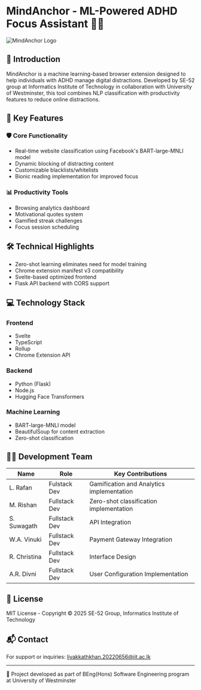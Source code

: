 # MindAnchor - ML-Powered ADHD Focus Assistant 🧠🔗

![MindAnchor Logo](https://github.com/RafanLiya/MindAnchor/blob/main/MindAnchor-FrontEnd/static/cover.png)

## 🌟 Introduction

MindAnchor is a machine learning-based browser extension designed to help individuals with ADHD manage digital distractions. Developed by SE-52 group at Informatics Institute of Technology in collaboration with University of Westminster, this tool combines NLP classification with productivity features to reduce online distractions.

## 🚀 Key Features

### 🛡️ Core Functionality
- Real-time website classification using Facebook's BART-large-MNLI model
- Dynamic blocking of distracting content
- Customizable blacklists/whitelists
- Bionic reading implementation for improved focus

### 📊 Productivity Tools
- Browsing analytics dashboard
- Motivational quotes system
- Gamified streak challenges
- Focus session scheduling

## 🛠️ Technical Highlights
- Zero-shot learning eliminates need for model training
- Chrome extension manifest v3 compatibility
- Svelte-based optimized frontend
- Flask API backend with CORS support

## 💻 Technology Stack

### Frontend
- Svelte
- TypeScript
- Rollup
- Chrome Extension API

### Backend
- Python (Flask)
- Node.js
- Hugging Face Transformers

### Machine Learning
- BART-large-MNLI model
- BeautifulSoup for content extraction
- Zero-shot classification

## 👨‍💻 Development Team

| Name | Role | Key Contributions |
|------|------|-------------------|
| L. Rafan | Fulstack Dev | Gamification and Analytics implementation |
| M. Rishan | Fullstack Dev | Zero-shot classification implementation |
| S. Suwagath | Fullstack Dev | API Integration |
| W.A. Vinuki | Fullstack Dev | Payment Gateway Integration |
| R. Christina | Fullstack Dev | Interface Design |
| A.R. Divni | Fullstack Dev | User Configuration Implementation |


## 📜 License

MIT License - Copyright © 2025 SE-52 Group, Informatics Institute of Technology

## 📬 Contact

For support or inquiries: liyakkathkhan.20220656@iit.ac.lk

---

🔗 Project developed as part of BEng(Hons) Software Engineering program at University of Westminster
